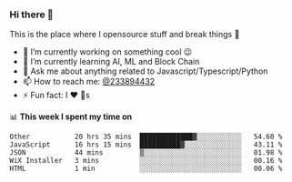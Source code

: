 ### Hi there 👋

<!--
**a233894432/a233894432** is a ✨ _special_ ✨ repository because its `README.md` (this file) appears on your GitHub profile.

Here are some ideas to get you started:

- 🔭 I’m currently working on ...
- 🌱 I’m currently learning ...
- 👯 I’m looking to collaborate on ...
- 🤔 I’m looking for help with ...
- 💬 Ask me about ...
- 📫 How to reach me: ...
- 😄 Pronouns: ...
- ⚡ Fun fact: ...
-->
 
 
This is the place where I opensource stuff and break things :rofl:

- 🔭 I’m currently working on something cool :wink:
- 🌱 I’m currently learning AI, ML and Block Chain
- 💬 Ask me about anything related to Javascript/Typescript/Python
- 📫 How to reach me: [@233894432](https://twitter.com/233894432)
- ⚡ Fun fact: I :heart: :dog:s

📊 **This week I spent my time on**
<!--START_SECTION:waka-->
```text
Other           20 hrs 35 mins  █████████████▓░░░░░░░░░░░   54.60 % 
JavaScript      16 hrs 15 mins  ██████████▓░░░░░░░░░░░░░░   43.11 % 
JSON            44 mins         ▒░░░░░░░░░░░░░░░░░░░░░░░░   01.98 % 
WiX Installer   3 mins          ░░░░░░░░░░░░░░░░░░░░░░░░░   00.16 % 
HTML            1 min           ░░░░░░░░░░░░░░░░░░░░░░░░░   00.06 % 
```
<!--END_SECTION:waka-->
